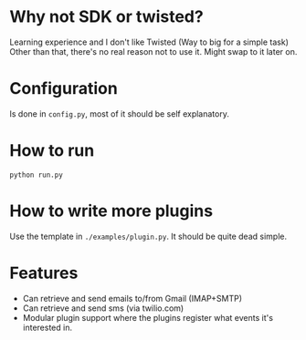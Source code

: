Why not SDK or twisted?
====

Learning experience and I don't like Twisted (Way to big for a simple task)
Other than that, there's no real reason not to use it. Might swap to it later on.

Configuration
====

Is done in `config.py`, most of it should be self explanatory.

How to run
=====

    python run.py

How to write more plugins
======

Use the template in `./examples/plugin.py`.
It should be quite dead simple.

Features
========

 * Can retrieve and send emails to/from Gmail (IMAP+SMTP)
 * Can retrieve and send sms (via twilio.com)
 * Modular plugin support where the plugins register what events it's interested in.
